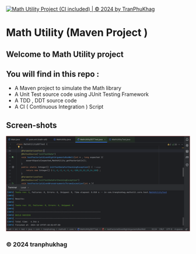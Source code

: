 [![Math Utility Project (CI included) | © 2024 by TranPhuKhag](https://github.com/TranPhuKhag/software-testing/actions/workflows/maven.yml/badge.svg)](https://github.com/TranPhuKhag/software-testing/actions/workflows/maven.yml)
# Math Utility (Maven Project )

## Welcome to Math Utility project

## You will find in this repo :

- A Maven project to simulate the Math library
- A Unit Test source code using JUnit Testing Framework
- A TDD , DDT source code
- A CI ( Continuous Integration ) Script

## Screen-shots
![JUNIT MAVEN PROJECT ](https://github.com/TranPhuKhag/software-testing/blob/main/screenshots/JUnit%20with%20Maven.PNG)


### &#169; 2024 tranphukhag

